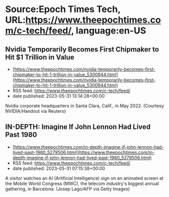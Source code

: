 # Source:Epoch Times Tech, URL:https://www.theepochtimes.com/c-tech/feed/, language:en-US

## Nvidia Temporarily Becomes First Chipmaker to Hit $1 Trillion in Value
 - [https://www.theepochtimes.com/nvidia-temporarily-becomes-first-chipmaker-to-hit-1-trillion-in-value_5300944.html](https://www.theepochtimes.com/nvidia-temporarily-becomes-first-chipmaker-to-hit-1-trillion-in-value_5300944.html)
 - RSS feed: https://www.theepochtimes.com/c-tech/feed/
 - date published: 2023-05-31 13:14:28+00:00

Nvidia corporate headquarters in Santa Clara, Calif., in May 2022. (Courtesy NVIDIA/Handout via Reuters)

## IN-DEPTH: Imagine If John Lennon Had Lived Past 1980
 - [https://www.theepochtimes.com/in-depth-imagine-if-john-lennon-had-lived-past-1980_5279506.html](https://www.theepochtimes.com/in-depth-imagine-if-john-lennon-had-lived-past-1980_5279506.html)
 - RSS feed: https://www.theepochtimes.com/c-tech/feed/
 - date published: 2023-05-31 07:15:38+00:00

A visitor watches an AI (Artificial Intelligence) sign on an animated screen at the Mobile World Congress (MWC), the telecom industry's biggest annual gathering, in Barcelona. (Josep Lago/AFP via Getty Images)

